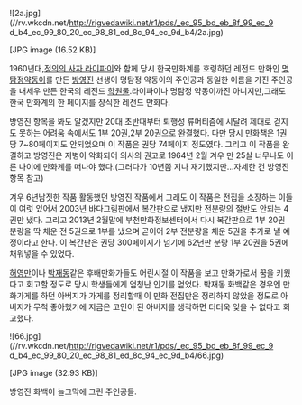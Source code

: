 ![2a.jpg](//rv.wkcdn.net/http://rigvedawiki.net/r1/pds/_ec_95_bd_eb_8f_99_ec_9
d_b4_ec_99_80_20_ec_98_81_ed_8c_94_ec_9d_b4/2a.jpg)

[JPG image (16.52 KB)]

1960년대,[정의의 사자 라이파이](%EC%A0%95%EC%9D%98%EC%9D%98%20%EC%82%AC%EC%9E%90%20%EB%9D%BC%EC%9D%B4%ED%8C%8C%EC%9D%B4.md)와 함께 당시 한국만화계를 호령하던 레전드 만화인 [명탐정약동이](%EB%AA%85%ED%83%90%EC%A0%95%20%EC%95%BD%EB%8F%99%EC%9D%B4.md)를 만든
[방영진](%EB%B0%A9%EC%98%81%EC%A7%84.md) 선생이 명탐정 약동이의 주인공과 동일한 이름을 가진 주인공을 내세우
만든 한국의 레전드 [학원물](%ED%95%99%EC%9B%90%EB%AC%BC.md).라이파이나 명탐정 약동이까진 아니지만,그래도
한국 만화계의 한 페이지를 장식한 레전드 만화다.

방영진 항목을 봐도 알겠지만 20대 초반때부터 퇴행성 류머티즘에 시달려 제대로 걷지도 못하는 어려움 속에서도 1부 20권,2부 20권으로
완결했다. 다만 당시 만화책은 1권당 7~80페이지도 안되었으며 이 작품은 권당 74페이지 정도였다. 그리고 이 작품을 완결하고 방영진은
지병이 악화되어 의사의 권고로 1964년 2월 겨우 만 25살 너무나도 이른 나이에 만화계를 떠나야 했다.(그러다가 10년쯤 지나
재기했지만...자세한 건 방영진 항목 참고)

겨우 6년남짓한 작품 활동했던 방영진 작품에서 그래도 이 작품은 전집을 소장하는 이들이 여럿 있어서 2003년 바다그림판에서 복간판으로
냈지만 전분량의 절반도 안되는 4권만 냈다. 그리고 2013년 2월말에 부천만화정보센터에서 다시 복간판으로 1부 20권 분량을 딱 채운 전
5권으로 1부를 냈으며 곧이어 2부 전분량을 채운 5권을 추가로 낼 예정이라고 한다. 이 복간판은 권당 300페이지가 넘기에 62년판 분량
1부 20권을 5권에 채워넣을 수 있었다.

[허영만](%ED%97%88%EC%98%81%EB%A7%8C.md)이나
[박재동](%EB%B0%95%EC%9E%AC%EB%8F%99.md)같은 후배만화가들도 어린시절 이 작품을 보고 만화가로서 꿈을 키웠다고
회고할 정도로 당시 학생들에게 엄청난 인기를 얻었다. 박재동 화백같은 경우엔 만화가게를 하던 아버지가 가게를 정리할때 이 만화 전집만은
정리하지 않았을 정도로 아버지가 무척 좋아했기에 지금은 고인이 된 아버지를 생각하면 더더욱 잊을 수 없다고 회고했다.

![66.jpg](//rv.wkcdn.net/http://rigvedawiki.net/r1/pds/_ec_95_bd_eb_8f_99_ec_9
d_b4_ec_99_80_20_ec_98_81_ed_8c_94_ec_9d_b4/66.jpg)

[JPG image (32.93 KB)]

  
방영진 화백이 늘그막에 그린 주인공들.

